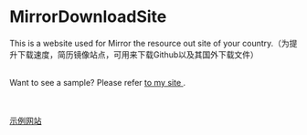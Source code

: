 # MirrorDownloadSite
This is a website used for Mirror the resource out site of your country.（为提升下载速度，简历镜像站点，可用来下载Github以及其国外下载文件）
<br><br>

Want to see a sample? Please refer <a href='https://mirror.fastspeedgo.xyz' target='_blank'> to my site </a>.

<br><br>
<a href='https://mirror.fastspeedgo.xyz' target='_blank'>示例网站</a>
